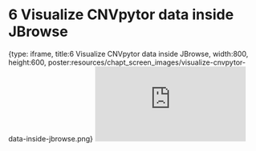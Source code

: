 # 6 Visualize CNVpytor data inside JBrowse
 
{type: iframe, title:6 Visualize CNVpytor data inside JBrowse, width:800, height:600, poster:resources/chapt_screen_images/visualize-cnvpytor-data-inside-jbrowse.png}
![](https://abyzovlab.github.io/CNVpytor-course//coursera/visualize-cnvpytor-data-inside-jbrowse.html)
 

 
